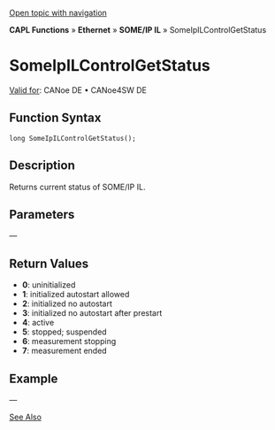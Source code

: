 [Open topic with navigation](../../../../../../CANoeDEFamily.htm#Topics/CAPLFunctions/IP/SOMEIPIL/Functions/CAPLfunctionSomeIpILControlGetStatus.md)

**CAPL Functions** » **Ethernet** » **SOME/IP IL** » SomeIpILControlGetStatus

# SomeIpILControlGetStatus

[Valid for](../../../../Shared/FeatureAvailability.md): CANoe DE • CANoe4SW DE

## Function Syntax

```plaintext
long SomeIpILControlGetStatus();
```

## Description

Returns current status of SOME/IP IL.

## Parameters

—

## Return Values

- **0**: uninitialized
- **1**: initialized autostart allowed
- **2**: initialized no autostart
- **3**: initialized no autostart after prestart
- **4**: active
- **5**: stopped; suspended
- **6**: measurement stopping
- **7**: measurement ended

## Example

—

[See Also](javascript:void(0);)
